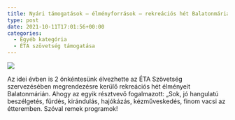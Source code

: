 ```yaml
---
title: Nyári támogatások – élményforrások – rekreációs hét Balatonmárián
type: post
date: 2021-10-11T17:01:56+00:00
categories:
  - Egyéb kategória
  - ÉTA szövetség támogatása
---
```

![](/wp-content/uploads/2021/10/241895783_657670115155121_66222661370854793_n-1.jpg)

Az idei évben is 2 önkéntesünk élvezhette az ÉTA Szövetség szervezésében megrendezésre kerülő rekreációs hét élményeit Balatonmárián. Ahogy az egyik résztvevő fogalmazott: „Sok, jó hangulatú beszélgetés, fürdés, kirándulás, hajókázás, kézműveskedés, finom vacsi az étteremben. Szóval remek programok!
